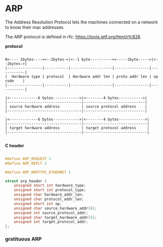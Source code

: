 # ARP

The Address Resolution Protocol lets the machines connected on a network to know their mac addresses.

The ARP protocol is defined in rfc: https://tools.ietf.org/html/rfc826.

**protocol**

```

0<---- 2bytes----><--2bytes->|<--1 byte----------><-----1byte----->|<--2bytes->|
|----------------|-----------|-------------------|----------------|------------|
|  Hardware type | protocol  | Hardware addr len | proto addr len | op code    |
|----------------|-----------|-------------------|----------------|------------|

|<-------------6 bytes------------>|<--------4 bytes----------->|
|----------------------------------|----------------------------|
| source hardware address          | source protocol address    |
|----------------------------------|----------------------------|

|<-------------6 bytes------------>|<--------4 bytes------------>|
|----------------------------------|-----------------------------|
| target hardware address          | target protocol address     |
|----------------------------------|-----------------------------|


```

**C header**

```c

#define ARP_REQUEST 1
#define ARP_REPLY 2

#define ARP_HRDTYPE_ETHERNET 1

struct arp_header {
    unsigned short int hardware_type;
    unsigned short int protocol_type;
    unsigned char hardware_addr_len;
    unsigned char protocol_addr_len;
    unsigned short int op;
    unsigned char source_hardware_addr[6];
    unsigned int source_protocol_addr;
    unsigned char target_hardware_addr[6];
    unsigned int target_protocol_addr;
};

```



### gratituous ARP



